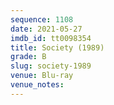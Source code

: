 ```yaml
---
sequence: 1108
date: 2021-05-27
imdb_id: tt0098354
title: Society (1989)
grade: B
slug: society-1989
venue: Blu-ray
venue_notes:
---
```



